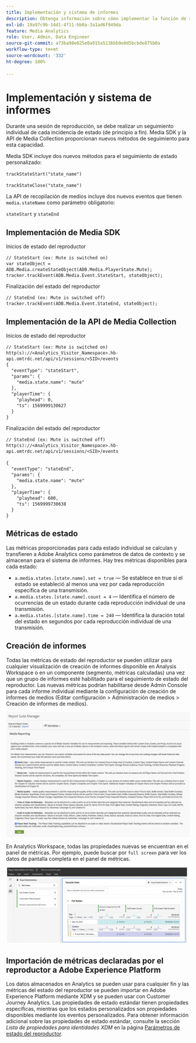 ```yaml
---
title: Implementación y sistema de informes
description: Obtenga información sobre cómo implementar la función de seguimiento de estado del reproductor, incluyendo
exl-id: 19a97c9b-14d1-4f11-bb0a-3a1ad6f949da
feature: Media Analytics
role: User, Admin, Data Engineer
source-git-commit: a73ba98e025e0a915a5136bb9e0d5bcbde875b0a
workflow-type: tm+mt
source-wordcount: '332'
ht-degree: 100%

---
```


# Implementación y sistema de informes

Durante una sesión de reproducción, se debe realizar un seguimiento individual de cada incidencia de estado (de principio a fin). Media SDK y la API de Media Collection proporcionan nuevos métodos de seguimiento para esta capacidad.

Media SDK incluye dos nuevos métodos para el seguimiento de estado personalizado:

`trackStateStart("state_name")`

`trackStateClose("state_name")`


La API de recopilación de medios incluye dos nuevos eventos que tienen `media.stateName` como parámetro obligatorio:

`stateStart` y `stateEnd`

## Implementación de Media SDK

Inicios de estado del reproductor

```
// StateStart (ex: Mute is switched on)
var stateObject = ADB.Media.createStateObject(ADB.Media.PlayerState.Mute);
tracker.trackEvent(ADB.Media.Event.StateStart, stateObject);
```

Finalización del estado del reproductor

```
// StateEnd (ex: Mute is switched off)
tracker.trackEvent(ADB.Media.Event.StateEnd, stateObject);
```


## Implementación de la API de Media Collection

Inicios de estado del reproductor

```
// StateStart (ex: Mute is switched on)
http(s)://<Analytics_Visitor_Namespace>.hb-api.omtrdc.net/api/v1/sessions/<SID>/events
{
  "eventType": "stateStart",
  "params": {
    "media.state.name": "mute"
  },
  "playerTime": {
    "playhead": 0,
    "ts": 1569999130627
  }
}
```

Finalización del estado del reproductor

```
// StateEnd (ex: Mute is switched off)
http(s)://<Analytics_Visitor_Namespace>.hb-api.omtrdc.net/api/v1/sessions/<SID>/events

{
  "eventType": "stateEnd",
  "params": {
    "media.state.name": "mute"
  },
  "playerTime": {
    "playhead": 600,
    "ts": 1569999730638
  }
}
```

## Métricas de estado

Las métricas proporcionadas para cada estado individual se calculan y transfieren a Adobe Analytics como parámetros de datos de contexto y se almacenan para el sistema de informes. Hay tres métricas disponibles para cada estado:

* `a.media.states.[state.name].set = true` — Se establece en true si el estado se estableció al menos una vez por cada reproducción específica de una transmisión.
* `a.media.states.[state.name].count = 4` — Identifica el número de ocurrencias de un estado durante cada reproducción individual de una transmisión.
* `a.media.states.[state.name].time = 240` — Identifica la duración total del estado en segundos por cada reproducción individual de una transmisión.

## Creación de informes

Todas las métricas de estado del reproductor se pueden utilizar para cualquier visualización de creación de informes disponible en Analysis Workspace o en un componente (segmento, métricas calculadas) una vez que un grupo de informes esté habilitado para el seguimiento de estado del reproductor. Las nuevas métricas podrían habilitarse desde Admin Console para cada informe individual mediante la configuración de creación de informes de medios (Editar configuración > Administración de medios > Creación de informes de medios).

![](assets/report-setup.png)

En Analytics Workspace, todas las propiedades nuevas se encuentran en el panel de métricas. Por ejemplo, puede buscar por `full screen` para ver los datos de pantalla completa en el panel de métricas.

![](assets/full-screen-report.png)

## Importación de métricas declaradas por el reproductor a Adobe Experience Platform

Los datos almacenados en Analytics se pueden usar para cualquier fin y las métricas del estado del reproductor se pueden importar en Adobe Experience Platform mediante XDM y se pueden usar con Customer Journey Analytics. Las propiedades de estado estándar tienen propiedades específicas, mientras que los estados personalizados son propiedades disponibles mediante los eventos personalizados. Para obtener información adicional sobre las propiedades de estado estándar, consulte la sección *Lista de propiedades para identidades XDM* en la página [Parámetros de estado del reproductor](/help/implementation/variables/player-state-parameters.md).
